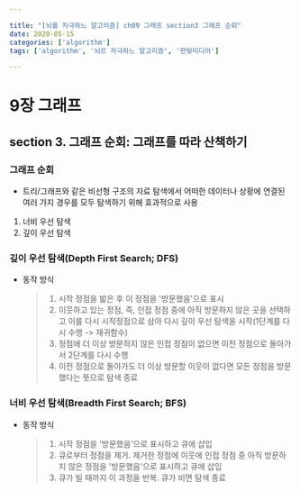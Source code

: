 ```yaml
---

title: "[뇌를 자극하느 알고리즘] ch09 그래프 section3 그래프 순회"
date: 2020-05-15
categories: ['algorithm']
tags: ['algorithm', '뇌르 자극하느 알고리즘', '한빛미디어']

---
```


# 9장 그래프
## section 3. 그래프 순회: 그래프를 따라 산책하기
### 그래프 순회
* 트리/그래프와 같은 비선형 구조의 자료 탐색에서 어떠한 데이터나 상황에 연결된 여러 가지 경우를 모두 탐색하기 위해 효과적으로 사용
1. 너비 우선 탐색
2. 깊이 우선 탐색
### 깊이 우선 탐색(Depth First Search; DFS)
- 동작 방식
  > 1. 시작 정점을 밟은 후 이 정점을 '방문했음'으로 표시
  > 2. 이웃하고 있는 정점, 즉, 인접 정점 중에 아직 방문하지 않은 곳을 선택하고 이를 다시 시작정점으로 삼아 다시 깊이 우선 탐색을 시작(1단계를 다시 수행 -> 재귀함수)
  > 3. 정점에 더 이상 방문하지 않은 인접 정점이 없으면 이전 정점으로 돌아가서 2단계를 다시 수행
  > 4. 이전 정점으로 돌아가도 더 이상 방문할 이웃이 없다면 모든 정점을 방문했다는 뜻으로 탐색 종료
### 너비 우선 탐색(Breadth First Search; BFS)
- 동작 방식
  > 1. 시작 정점을 '방문했음'으로 표시하고 큐에 삽입
  > 2. 큐로부터 정점을 제거. 제거한 정점에 이웃에 인접 정점 중 아직 방문하지 않은 정점을 '방문했음'으로 표시하고 큐에 삽입
  > 3. 큐가 빌 때까지 이 과정을 반복. 큐가 비면 탐색 종료
